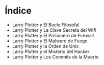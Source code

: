 # Índice

* Larry Plotter y El Bucle Filosofal
* Larry Plotter y La Clave Secreta del Wifi
* Larry Plotter y El Prisionero de Firewall
* Larry Plotter y El Malware de Fuego
* Larry Plotter y la Orden de Unix
* Larry Plotter y el Misterio del Hacker
* Larry Plotter y Los Commits de la Muerte
